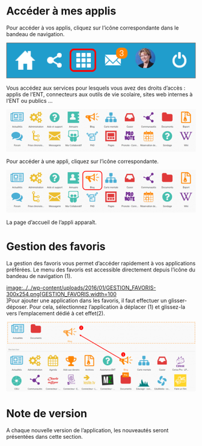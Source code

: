 

Accéder à mes applis
====================

Pour accéder à vos applis, cliquez sur l’icône correspondante dans le bandeau de navigation.

![](.gitbook/assets/a16.png)

Vous accédez aux services pour lesquels vous avez des droits d’accès : applis de l’ENT, connecteurs aux outils de vie scolaire, sites web internes à l’ENT ou publics …

![](.gitbook/assets/Mes_Applis-1024x231.png)

Pour accéder à une appli, cliquez sur l’icône correspondante.

![](.gitbook/assets/Mes_Applis_2-1024x231.png)

La page d’accueil de l’appli apparaît.

Gestion des favoris
===================

La gestion des favoris vous permet d’accéder rapidement à vos applications préférées. Le menu des favoris est accessible directement depuis l’icône du bandeau de navigation (1).

[image:../../wp-content/uploads/2016/01/GESTION\_FAVORIS-300x254.png\[GESTION\_FAVORIS,width=100](../../wp-content/uploads/2016/01/GESTION_FAVORIS.png)  
\]Pour ajouter une application dans les favoris, il faut effectuer un glisser-déposer. Pour cela, sélectionnez l’application à déplacer (1) et glissez-la vers l’emplacement dédié à cet effet(2).

![](.gitbook/assets/GESTION_FAVORIS-2-1024x375.png)

Note de version
===============

A chaque nouvelle version de l’application, les nouveautés seront présentées dans cette section.
